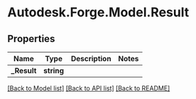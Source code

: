 # Autodesk.Forge.Model.Result
## Properties

Name | Type | Description | Notes
------------ | ------------- | ------------- | -------------
**_Result** | **string** |  | 

[[Back to Model list]](../README.md#documentation-for-models) [[Back to API list]](../README.md#documentation-for-api-endpoints) [[Back to README]](../README.md)

